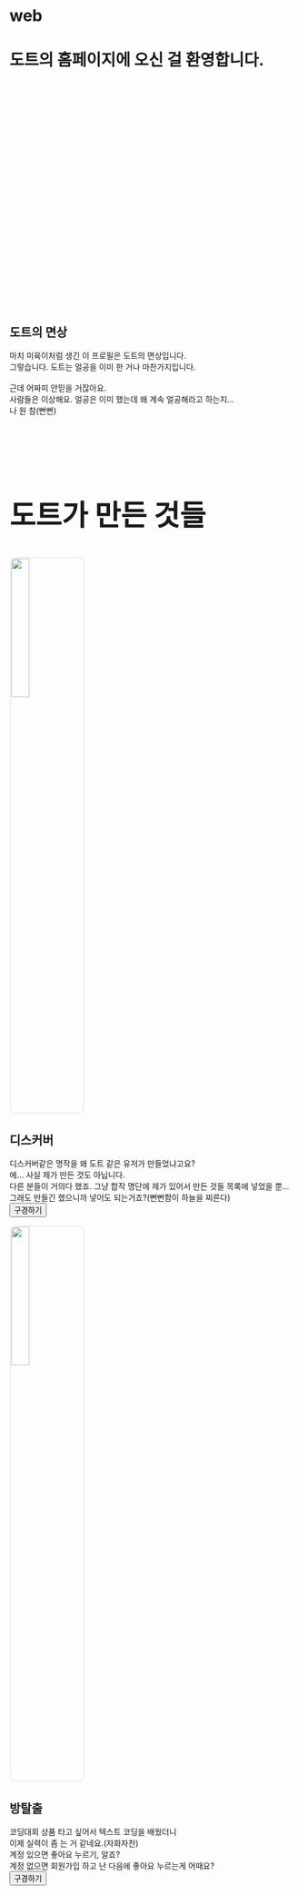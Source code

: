 # web
<!DOCTYPE html>
<html>
    <head>
        <meta charset="UTF-8">
        <title>도트의 사이트</title>
        <link rel="stylesheet" href="ddtt786.css">
    </head>
    <body>
        <div>
            <div class="box2"><h1>도트의 홈페이지에 오신 걸 환영합니다.</h1></div>
            <div class="box"></div>
            <img style="border: 3px solid white; border-radius: 40%"src="https://cdn.discordapp.com/attachments/716949082958200912/728936859530690600/1_15.png"; width="10%";align="top"/>
            <h2>도트의 면상</h2>
            <p>마치 미육이처럼 생긴 이 프로필은 도트의 면상입니다.<br>그렇습니다. 도트는 얼공을 이미 한 거나 마찬가지입니다.
            <br><br>근데 어짜피 안믿을 거잖아요.<br>사람들은 이상해요. 얼공은 이미 했는데 왜 계속 얼공해라고 하는지...<br>나 원 참(뻔뻔)</p>
            <p><br><br><br><h2 style="font-size: 50px;">도트가 만든 것들</h2>
            <img style="border: 3px solid #f2f2f2; border-radius: 10px"src="https://cdn.discordapp.com/attachments/716949082958200912/728955141058854942/10.png"; width="25%";align="top" class="zak"/>
            <h2 class="zat">디스커버</h2>
            <p class="zaa">디스커버같은 명작을 왜 도트 같은 유저가 만들었냐고요?<br>에... 사실 제가 만든 것도 아닙니다.<br>다른 분들이 거의다 했죠.
            그냥 합작 명단에 제가 있어서 만든 것들 목록에 넣었을 뿐...<br>그래도 만들긴 했으니까 넣어도 되는거죠?(뻔뻔함이 하늘을 찌른다)<br>
            <a href="http://naver.me/GJ3AXYhA" target="_blank"><input type="button" class="button" value="구경하기"></a></p>
            <img style="border: 3px solid #f2f2f2; border-radius: 10px"src="https://cdn.discordapp.com/attachments/716949082958200912/728957362030903368/Screenshot_2020-07-04_at_16.23.55.png"; width="25%";align="top" class="zak2"/>
            <h2 class="zat2">방탈출</h2>
            <p class="zaa2">코딩대회 상품 타고 싶어서 텍스트 코딩을 배웠더니<br>이제 실력이 좀 는 거 같네요.(자화자찬)<br>계정 있으면 좋아요 누르기,
            알죠?<br>계정 없으면 회원가입 하고 난 다음에 좋아요 누르는게 어때요?<br>
            <a href="https://wizlab.net/detail/0cbba49f-4609-557b-b990-c3df99b08671" target="_blank"><input type="button" class="button" value="구경하기"></a></p>
            </p>
        </div>
    </body>
</html>
